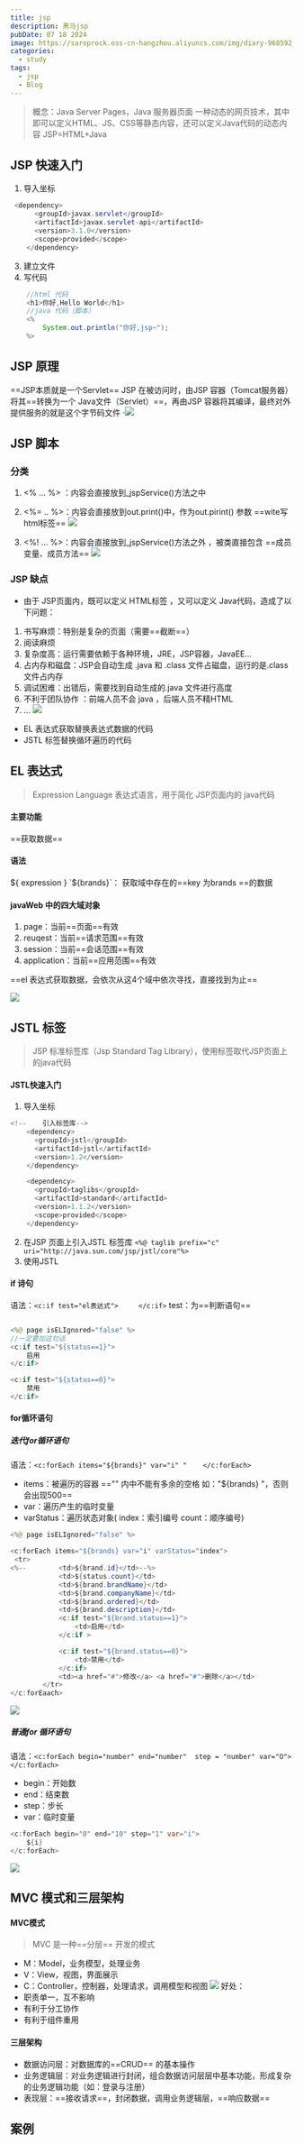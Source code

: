 ```yaml
---
title: jsp
description: 黑马jsp
pubDate: 07 18 2024
image: https://saroprock.oss-cn-hangzhou.aliyuncs.com/img/diary-968592_1280.jpg
categories:
  - study
tags:
  - jsp
  - Blog
---
```


> 概念：Java Server Pages，Java 服务器页面
> 一种动态的网页技术，其中即可以定义HTML、JS、CSS等静态内容，还可以定义Java代码的动态内容
> JSP=HTML+Java

## JSP 快速入门

1. 导入坐标
```java
 <dependency>
      <groupId>javax.servlet</groupId>
      <artifactId>javax.servlet-api</artifactId>
      <version>3.1.0</version>
      <scope>provided</scope>
    </dependency>
```
3. 建立文件
4. 写代码
```java
    //html 代码
    <h1>你好,Hello World</h1>
    //java 代码（脚本）
    <%
        System.out.println("你好,jsp~");
    %>
```

## JSP 原理

==JSP本质就是一个Servlet==
JSP 在被访问时，由JSP 容器（Tomcat服务器）将其==转换为一个 Java文件（Servlet）==，再由JSP 容器将其编译，最终对外提供服务的就是这个字节码文件
·![](assets/JSP/file-20240809103014399.png)
## JSP 脚本
### 分类
1. <% ... %> ：内容会直接放到_jspService()方法之中

2. <%= .. %>：内容会直接放到out.print()中，作为out.pirint() 参数 ==wite写html标签==
![](assets/JSP/file-20240809103816256.png)


3. <%! ... %>：内容会直接放到_jspService()方法之外 ，被类直接包含  ==成员变量、成员方法==
![](assets/JSP/file-20240809104013580.png)

### JSP 缺点
- 由于 JSP页面内，既可以定义 HTML标签 ，又可以定义 Java代码，造成了以下问题：
1. 书写麻烦：特别是复杂的页面（需要==截断==）
2. 阅读麻烦
3. 复杂度高：运行需要依赖于各种环境，JRE，JSP容器，JavaEE...
4. 占内存和磁盘：JSP会自动生成 .java 和 .class 文件占磁盘，运行的是.class 文件占内存
5. 调试困难：出错后，需要找到自动生成的.java 文件进行高度
6. 不利于团队协作 ：前端人员不会 java ，后端人员不精HTML
7. ... 
![](assets/JSP/file-20240809142751553.png)
- EL 表达式获取替换表达式数据的代码
- JSTL 标签替换循环遍历的代码 

## EL 表达式

>Expression Language 表达式语言，用于简化 JSP页面内的 java代码

#### 主要功能
==获取数据==

#### 语法
${ expression }
`${brands}`： 获取域中存在的==key 为brands ==的数据

#### javaWeb 中的四大域对象
1. page：当前==页面==有效
2. reuqest：当前==请求范围==有效
3. session：当前==会话范围==有效
4. application：当前==应用范围==有效

==el 表达式获取数据，会依次从这4个域中依次寻找，直接找到为止==

![](assets/JSP/file-20240809145220787.png)
## JSTL 标签
>JSP 标准标签库（Jsp Standard Tag Library），使用标签取代JSP页面上的java代码
#### JSTL快速入门
1. 导入坐标
```java
<!--    引入标签库-->
    <dependency>
      <groupId>jstl</groupId>
      <artifactId>jstl</artifactId>
      <version>1.2</version>
    </dependency>

    <dependency>
      <groupId>taglibs</groupId>
      <artifactId>standard</artifactId>
      <version>1.1.2</version>
      <scope>provided</scope>
    </dependency>
```
2. 在JSP 页面上引入JSTL 标签库
`<%@ taglib prefix="c" uri="http://java.sun.com/jsp/jstl/core"%>`
3. 使用JSTL
#### if 诗句
语法：`<c:if test="el表达式">     </c:if>`
test：为==判断语句==
```java

<%@ page isELIgnored="false" %> 
//一定要加这句话
<c:if test="${status==1}">
    启用
</c:if>

<c:if test="${status==0}">
    禁用
</c:if>
```
#### for循环语句

##### 迭代for循环语句
语法：`<c:forEach items="${brands}" var="i" "    </c:forEach> `
- items：被遍历的容器  =="" 内中不能有多余的空格 如："${brands}   "，否则会出现500==
- var：遍历产生的临时变量
- varStatus：遍历状态对象( index：索引编号  count：顺序编号)
```java
<%@ page isELIgnored="false" %> 

<c:forEach items="${brands} var="i" varStatus="index">
 <tr>
<%--        <td>${brand.id}</td>--%>
            <td>${status.count}</td>
            <td>${brand.brandName}</td>
            <td>${brand.companyName}</td>
            <td>${brand.ordered}</td>
            <td>${brand.description}</td>
            <c:if test="${brand.status==1}">
                <td>启用</td>
            </c:if >

            <c:if test="${brand.status==0}">
                <td>禁用</td>
            </c:if>
            <td><a href="#">修改</a> <a href="#">删除</a></td>
        </tr>
</c:forEaach>
```
![](assets/JSP/file-20240809165002316.png)
##### 普通for 循环语句
语法：`<c:forEach begin="number" end="number"  step = "number" var="O">    </c:forEach>  `
- begin：开始数
- end：结束数
- step：步长
- var：临时变量
```java
<c:forEach begin="0" end="10" step="1" var="i">
	${i}
</c:forEach>
```
![](assets/JSP/file-20240809164946600.png)
## MVC 模式和三层架构 
#### MVC模式
>MVC 是一种==分层== 开发的模式
- M：Model，业务模型，处理业务
- V：View，视图，界面展示
- C：Controller，控制器，处理请求，调用模型和视图
![](assets/JSP/file-20240809170455464.png)
好处：
- 职责单一，互不影响
- 有利于分工协作 
- 有利于组件重用

#### 三层架构
- 数据访问层：对数据库的==CRUD== 的基本操作
- 业务逻辑层：对业务逻辑进行封闭，组合数据访问层层中基本功能，形成复杂的业务逻辑功能（如：登录与注册）
- 表现层：==接收请求==，封闭数据，调用业务逻辑层，==响应数据==
## 案例